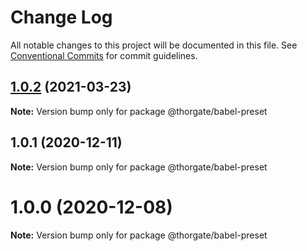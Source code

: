 # Change Log

All notable changes to this project will be documented in this file.
See [Conventional Commits](https://conventionalcommits.org) for commit guidelines.

## [1.0.2](https://github.com/thorgate/javascript/compare/@thorgate/babel-preset@1.0.1...@thorgate/babel-preset@1.0.2) (2021-03-23)

**Note:** Version bump only for package @thorgate/babel-preset





## 1.0.1 (2020-12-11)

**Note:** Version bump only for package @thorgate/babel-preset





# 1.0.0 (2020-12-08)

**Note:** Version bump only for package @thorgate/babel-preset
